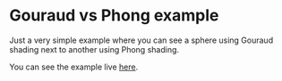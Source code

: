 # Gouraud vs Phong example

Just a very simple example where you can see a sphere using Gouraud shading next to another using Phong shading.

You can see the example live [here](//jperals.github.io/gouraud-vs-phong).
